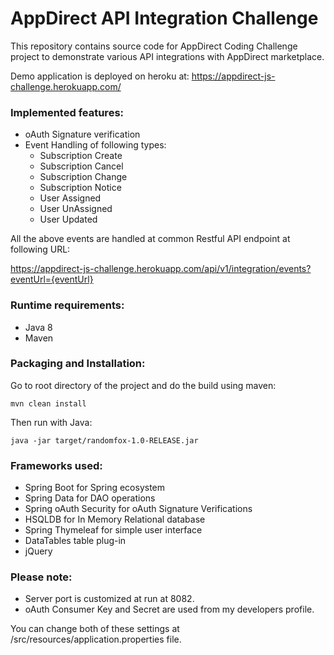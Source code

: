 # AppDirect API Integration Challenge


This repository contains source code for AppDirect Coding Challenge project to demonstrate various API integrations with AppDirect marketplace.

Demo application is deployed on heroku at: https://appdirect-js-challenge.herokuapp.com/

### Implemented features:
* oAuth Signature verification
* Event Handling of following types:
  * Subscription Create
  * Subscription Cancel
  * Subscription Change
  * Subscription Notice
  * User Assigned
  * User UnAssigned
  * User Updated

All the above events are handled at common Restful API endpoint at following URL:

https://appdirect-js-challenge.herokuapp.com/api/v1/integration/events?eventUrl={eventUrl}

### Runtime requirements:
* Java 8
* Maven

### Packaging and Installation:

Go to root directory of the project and do the build using maven: 

    mvn clean install
  
Then run with Java:
  
    java -jar target/randomfox-1.0-RELEASE.jar
 

### Frameworks used:
* Spring Boot for Spring ecosystem
* Spring Data for DAO operations 
* Spring oAuth Security for oAuth Signature Verifications
* HSQLDB for In Memory Relational database
* Spring Thymeleaf for simple user interface
* DataTables table plug-in
* jQuery


### Please note:
* Server port is customized at run at 8082.
* oAuth Consumer Key and Secret are used from my developers profile.

You can change both of these settings at /src/resources/application.properties file.


